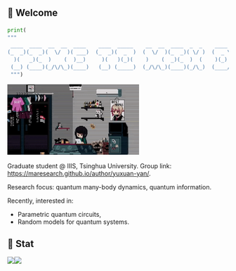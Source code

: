 ## 🦚 Welcome

```python
print(
"""
 ____  ____  __  __  ____    ____  _____    __  __  ____  _  _    ____  ____  ____  _  _  _  _  ___      __    _  _  ____      ___  _   _    __    _  _  ___  ____    __    ____  _  _  ____  ___ /\
(_  _)(_  _)(  \/  )( ___)  (_  _)(  _  )  (  \/  )(_  _)( \/ )  (  _ \(  _ \(_  _)( \( )( )/ )/ __)    /__\  ( \( )(  _ \    / __)( )_( )  /__\  ( \( )/ __)( ___)  (  )  (_  _)( \/ )( ___)/ __))(
  )(   _)(_  )    (  )__)     )(   )(_)(    )    (  _)(_  )  (    )(_) ))   / _)(_  )  (  )  ( \__ \   /(__)\  )  (  )(_) )  ( (__  ) _ (  /(__)\  )  (( (_-. )__)    )(__  _)(_  \  /  )__) \__ \\/
 (__) (____)(_/\/\_)(____)   (__) (_____)  (_/\/\_)(____)(_/\_)  (____/(_)\_)(____)(_)\_)(_)\_)(___/  (__)(__)(_)\_)(____/    \___)(_) (_)(__)(__)(_)\_)\___/(____)  (____)(____)  \/  (____)(___/()
 """)
 ```

<img src="room.gif" width="300"/>

Graduate student @ IIIS, Tsinghua University. Group link: <https://maresearch.github.io/author/yuxuan-yan/>.

Research focus: quantum many-body dynamics, quantum information.

Recently, interested in:
- Parametric quantum circuits,
- Random models for quantum systems.

## 🚀 Stat
 
<img align="left" src="https://github-readme-stats.vercel.app/api?username=royess&count_private=true&show_icons=true&theme=apprentice&disable_animations=true">

<img align="left" src="https://github-readme-stats.vercel.app/api/top-langs/?username=royess&count_private=true&theme=apprentice&disable_animations=true">
